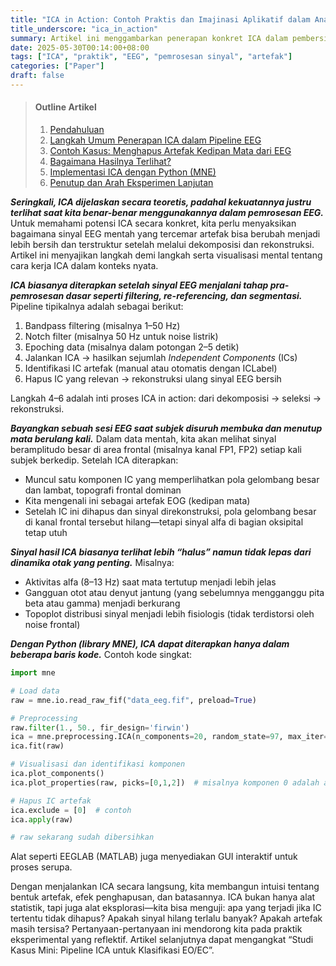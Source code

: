 ```yaml
---
title: "ICA in Action: Contoh Praktis dan Imajinasi Aplikatif dalam Analisis EEG"
title_underscore: "ica_in_action"
summary: Artikel ini menggambarkan penerapan konkret ICA dalam pembersihan sinyal EEG, dengan contoh kasus, hasil yang bisa dibayangkan, dan langkah-langkah umum yang bisa diterapkan di berbagai alat analisis.
date: 2025-05-30T00:14:00+08:00
tags: ["ICA", "praktik", "EEG", "pemrosesan sinyal", "artefak"]
categories: ["Paper"]
draft: false
---
```


> #### Outline Artikel  
> 1. [Pendahuluan](#pendahuluan)  
> 2. [Langkah Umum Penerapan ICA dalam Pipeline EEG](#langkah-umum-penerapan-ica-dalam-pipeline-eeg)  
> 3. [Contoh Kasus: Menghapus Artefak Kedipan Mata dari EEG](#contoh-kasus-menghapus-artefak-kedipan-mata-dari-eeg)  
> 4. [Bagaimana Hasilnya Terlihat?](#bagaimana-hasilnya-terlihat)  
> 5. [Implementasi ICA dengan Python (MNE)](#implementasi-ica-dengan-python-mne)  
> 6. [Penutup dan Arah Eksperimen Lanjutan](#penutup-dan-arah-eksperimen-lanjutan)

<a id="pendahuluan"></a>
***Seringkali, ICA dijelaskan secara teoretis, padahal kekuatannya justru terlihat saat kita benar-benar menggunakannya dalam pemrosesan EEG.*** Untuk memahami potensi ICA secara konkret, kita perlu menyaksikan bagaimana sinyal EEG mentah yang tercemar artefak bisa berubah menjadi lebih bersih dan terstruktur setelah melalui dekomposisi dan rekonstruksi. Artikel ini menyajikan langkah demi langkah serta visualisasi mental tentang cara kerja ICA dalam konteks nyata.

<a id="langkah-umum-penerapan-ica-dalam-pipeline-eeg"></a>
***ICA biasanya diterapkan setelah sinyal EEG menjalani tahap pra-pemrosesan dasar seperti filtering, re-referencing, dan segmentasi.*** Pipeline tipikalnya adalah sebagai berikut:
1. Bandpass filtering (misalnya 1–50 Hz)
2. Notch filter (misalnya 50 Hz untuk noise listrik)
3. Epoching data (misalnya dalam potongan 2–5 detik)
4. Jalankan ICA → hasilkan sejumlah *Independent Components* (ICs)
5. Identifikasi IC artefak (manual atau otomatis dengan ICLabel)
6. Hapus IC yang relevan → rekonstruksi ulang sinyal EEG bersih

Langkah 4–6 adalah inti proses ICA in action: dari dekomposisi → seleksi → rekonstruksi.

<a id="contoh-kasus-menghapus-artefak-kedipan-mata-dari-eeg"></a>
***Bayangkan sebuah sesi EEG saat subjek disuruh membuka dan menutup mata berulang kali.*** Dalam data mentah, kita akan melihat sinyal beramplitudo besar di area frontal (misalnya kanal FP1, FP2) setiap kali subjek berkedip. Setelah ICA diterapkan:
- Muncul satu komponen IC yang memperlihatkan pola gelombang besar dan lambat, topografi frontal dominan
- Kita mengenali ini sebagai artefak EOG (kedipan mata)
- Setelah IC ini dihapus dan sinyal direkonstruksi, pola gelombang besar di kanal frontal tersebut hilang—tetapi sinyal alfa di bagian oksipital tetap utuh

<a id="bagaimana-hasilnya-terlihat"></a>
***Sinyal hasil ICA biasanya terlihat lebih “halus” namun tidak lepas dari dinamika otak yang penting.*** Misalnya:
- Aktivitas alfa (8–13 Hz) saat mata tertutup menjadi lebih jelas
- Gangguan otot atau denyut jantung (yang sebelumnya mengganggu pita beta atau gamma) menjadi berkurang
- Topoplot distribusi sinyal menjadi lebih fisiologis (tidak terdistorsi oleh noise frontal)

<a id="implementasi-ica-dengan-python-mne"></a>
***Dengan Python (library MNE), ICA dapat diterapkan hanya dalam beberapa baris kode.*** Contoh kode singkat:

```python
import mne

# Load data
raw = mne.io.read_raw_fif("data_eeg.fif", preload=True)

# Preprocessing
raw.filter(1., 50., fir_design='firwin')
ica = mne.preprocessing.ICA(n_components=20, random_state=97, max_iter=800)
ica.fit(raw)

# Visualisasi dan identifikasi komponen
ica.plot_components()
ica.plot_properties(raw, picks=[0,1,2])  # misalnya komponen 0 adalah artefak

# Hapus IC artefak
ica.exclude = [0]  # contoh
ica.apply(raw)

# raw sekarang sudah dibersihkan
```

Alat seperti EEGLAB (MATLAB) juga menyediakan GUI interaktif untuk proses serupa.

<a id="penutup-dan-arah-eksperimen-lanjutan"></a>
Dengan menjalankan ICA secara langsung, kita membangun intuisi tentang bentuk artefak, efek penghapusan, dan batasannya. ICA bukan hanya alat statistik, tapi juga alat eksplorasi—kita bisa menguji: apa yang terjadi jika IC tertentu tidak dihapus? Apakah sinyal hilang terlalu banyak? Apakah artefak masih tersisa? Pertanyaan-pertanyaan ini mendorong kita pada praktik eksperimental yang reflektif. Artikel selanjutnya dapat mengangkat “Studi Kasus Mini: Pipeline ICA untuk Klasifikasi EO/EC”.